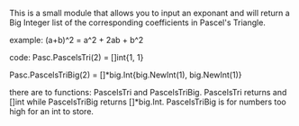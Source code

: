 This is a small module that allows you to input an exponant and will return a Big Integer list of the corresponding coefficients in Pascel's Triangle.

example:
(a+b)^2 = a^2 + 2ab + b^2

code:
Pasc.PascelsTri(2) = []int{1, 1}

Pasc.PascelsTriBig(2) = []*big.Int{big.NewInt(1), big.NewInt(1)}

there are to functions: PascelsTri and PascelsTriBig. PascelsTri returns and []int while PascelsTriBig returns []*big.Int. PascelsTriBig is for numbers too high for an int to store.
